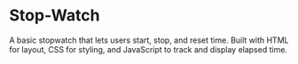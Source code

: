 # Stop-Watch
A basic stopwatch that lets users start, stop, and reset time. Built with HTML for layout, CSS for styling, and JavaScript to track and display elapsed time.

